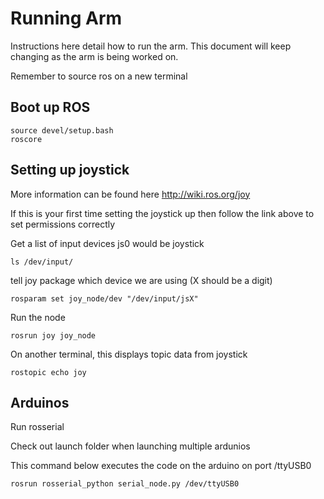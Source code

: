 # Running Arm
Instructions here detail how to run the arm. This document will keep changing as the arm is being worked on.

Remember to source ros on a new terminal

## Boot up ROS
```
source devel/setup.bash
roscore 
```

## Setting up joystick
More information can be found here 
http://wiki.ros.org/joy

If this is your first time setting the joystick up then follow the link above to set permissions correctly

Get a list of input devices js0 would be joystick
```
ls /dev/input/
```

tell joy package which device we are using (X should be a digit)
```
rosparam set joy_node/dev "/dev/input/jsX"
```
Run the node
```
rosrun joy joy_node
```

On another terminal, this displays topic data from joystick
```
rostopic echo joy
```

## Arduinos


Run rosserial 

Check out launch folder when launching multiple ardunios


This command below executes the code on the arduino on port /ttyUSB0
```
rosrun rosserial_python serial_node.py /dev/ttyUSB0
```